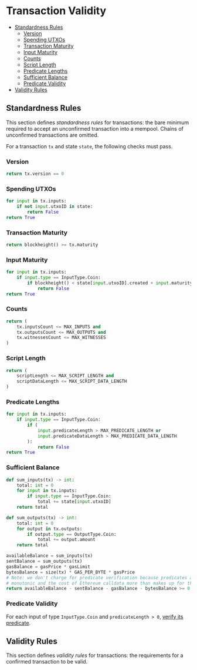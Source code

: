 # Transaction Validity

- [Standardness Rules](#standardness-rules)
    - [Version](#version)
    - [Spending UTXOs](#spending-utxos)
    - [Transaction Maturity](#transaction-maturity)
    - [Input Maturity](#input-maturity)
    - [Counts](#counts)
    - [Script Length](#script-length)
    - [Predicate Lengths](#predicate-lengths)
    - [Sufficient Balance](#sufficient-balance)
    - [Predicate Validity](#predicate-validity)
- [Validity Rules](#validity-rules)

## Standardness Rules

This section defines _standardness rules_ for transactions: the bare minimum required to accept an unconfirmed transaction into a mempool. Chains of unconfirmed transactions are omitted.

For a transaction `tx` and state `state`, the following checks must pass.

### Version

```py
return tx.version == 0
```

### Spending UTXOs

```py
for input in tx.inputs:
    if not input.utxoID in state:
        return False
return True
```

### Transaction Maturity

```py
return blockheight() >= tx.maturity
```

### Input Maturity

```py
for input in tx.inputs:
    if input.type == InputType.Coin:
        if blockheight() < state[input.utxoID].created + input.maturity:
            return False
return True
```

### Counts

```py
return (
    tx.inputsCount <= MAX_INPUTS and
    tx.outputsCount <= MAX_OUTPUTS and
    tx.witnessesCount <= MAX_WITNESSES
)
```

### Script Length

```py
return (
    scriptLength <= MAX_SCRIPT_LENGTH and
    scriptDataLength <= MAX_SCRIPT_DATA_LENGTH
)
```

### Predicate Lengths

```py
for input in tx.inputs:
    if input.type == InputType.Coin:
        if (
            input.predicateLength > MAX_PREDICATE_LENGTH or
            input.predicateDataLength > MAX_PREDICATE_DATA_LENGTH
        ):
            return False
return True
```

### Sufficient Balance

```py
def sum_inputs(tx) -> int:
    total: int = 0
    for input in tx.inputs:
        if input.type == InputType.Coin:
            total += state[input.utxoID]
    return total

def sum_outputs(tx) -> int:
    total: int = 0
    for output in tx.outputs:
        if output.type == OutputType.Coin:
            total += output.amount
    return total

availableBalance = sum_inputs(tx)
sentBalance = sum_outputs(tx)
gasBalance = gasPrice * gasLimit
bytesBalance = size(tx) * GAS_PER_BYTE * gasPrice
# Note: we don't charge for predicate verification because predicates are
# monotonic and the cost of Ethereum calldata more than makes up for this
return availableBalance - sentBalance - gasBalance - bytesBalance >= 0
```

### Predicate Validity

For each input of type `InputType.Coin` and `predicateLength > 0`, [verify its predicate](./main.md#predicate-verification).

## Validity Rules

This section defines _validity rules_ for transactions: the requirements for a confirmed transaction to be valid.

